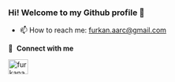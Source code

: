 ### Hi! Welcome to my Github profile 👋

- 📫 How to reach me: furkan.aarc@gmail.com

🔗 &nbsp;**Connect with me**
<p align="left">
<a href="https://linkedin.com/in/furkanarica" target="blank"><img align="center" src="https://raw.githubusercontent.com/rahuldkjain/github-profile-readme-generator/master/src/images/icons/Social/linked-in-alt.svg" alt="furkanarica" height="30" width="40" /></a>
